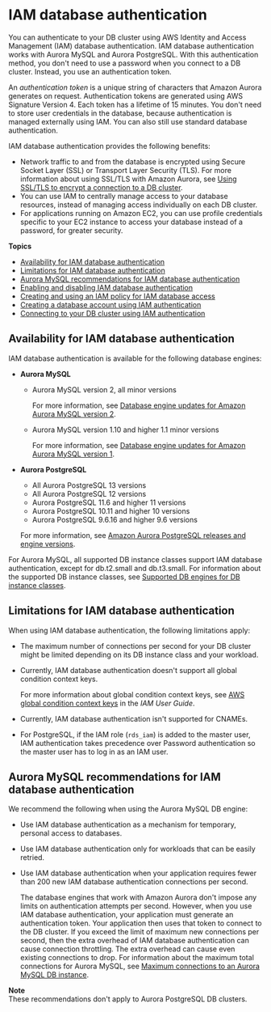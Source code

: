 # IAM database authentication<a name="UsingWithRDS.IAMDBAuth"></a>

You can authenticate to your DB cluster using AWS Identity and Access Management \(IAM\) database authentication\. IAM database authentication works with Aurora MySQL and Aurora PostgreSQL\. With this authentication method, you don't need to use a password when you connect to a DB cluster\. Instead, you use an authentication token\.

An *authentication token* is a unique string of characters that Amazon Aurora generates on request\. Authentication tokens are generated using AWS Signature Version 4\. Each token has a lifetime of 15 minutes\. You don't need to store user credentials in the database, because authentication is managed externally using IAM\. You can also still use standard database authentication\.

IAM database authentication provides the following benefits:
+ Network traffic to and from the database is encrypted using Secure Socket Layer \(SSL\) or Transport Layer Security \(TLS\)\. For more information about using SSL/TLS with Amazon Aurora, see [Using SSL/TLS to encrypt a connection to a DB cluster](UsingWithRDS.SSL.md)\.
+ You can use IAM to centrally manage access to your database resources, instead of managing access individually on each DB cluster\.
+ For applications running on Amazon EC2, you can use profile credentials specific to your EC2 instance to access your database instead of a password, for greater security\.

**Topics**
+ [Availability for IAM database authentication](#UsingWithRDS.IAMDBAuth.Availability)
+ [Limitations for IAM database authentication](#UsingWithRDS.IAMDBAuth.Limitations)
+ [Aurora MySQL recommendations for IAM database authentication](#UsingWithRDS.IAMDBAuth.ConnectionsPerSecond)
+ [Enabling and disabling IAM database authentication](UsingWithRDS.IAMDBAuth.Enabling.md)
+ [Creating and using an IAM policy for IAM database access](UsingWithRDS.IAMDBAuth.IAMPolicy.md)
+ [Creating a database account using IAM authentication](UsingWithRDS.IAMDBAuth.DBAccounts.md)
+ [Connecting to your DB cluster using IAM authentication](UsingWithRDS.IAMDBAuth.Connecting.md)

## Availability for IAM database authentication<a name="UsingWithRDS.IAMDBAuth.Availability"></a>

IAM database authentication is available for the following database engines:
+ **Aurora MySQL**
  + Aurora MySQL version 2, all minor versions

    For more information, see [Database engine updates for Amazon Aurora MySQL version 2](AuroraMySQL.Updates.20Updates.md)\.
  + Aurora MySQL version 1\.10 and higher 1\.1 minor versions

    For more information, see [Database engine updates for Amazon Aurora MySQL version 1](AuroraMySQL.Updates.11Updates.md)\.
+ **Aurora PostgreSQL**
  + All Aurora PostgreSQL 13 versions
  + All Aurora PostgreSQL 12 versions
  + Aurora PostgreSQL 11\.6 and higher 11 versions
  + Aurora PostgreSQL 10\.11 and higher 10 versions
  + Aurora PostgreSQL 9\.6\.16 and higher 9\.6 versions

  For more information, see [Amazon Aurora PostgreSQL releases and engine versions](AuroraPostgreSQL.Updates.20180305.md)\.

For Aurora MySQL, all supported DB instance classes support IAM database authentication, except for db\.t2\.small and db\.t3\.small\. For information about the supported DB instance classes, see [Supported DB engines for DB instance classes](Concepts.DBInstanceClass.md#Concepts.DBInstanceClass.SupportAurora)\.

## Limitations for IAM database authentication<a name="UsingWithRDS.IAMDBAuth.Limitations"></a>

When using IAM database authentication, the following limitations apply:
+ The maximum number of connections per second for your DB cluster might be limited depending on its DB instance class and your workload\.
+ Currently, IAM database authentication doesn't support all global condition context keys\.

  For more information about global condition context keys, see [ AWS global condition context keys](https://docs.aws.amazon.com/IAM/latest/UserGuide/reference_policies_condition-keys.html) in the *IAM User Guide*\.
+ Currently, IAM database authentication isn't supported for CNAMEs\.
+ For PostgreSQL, if the IAM role \(`rds_iam`\) is added to the master user, IAM authentication takes precedence over Password authentication so the master user has to log in as an IAM user\.

## Aurora MySQL recommendations for IAM database authentication<a name="UsingWithRDS.IAMDBAuth.ConnectionsPerSecond"></a>

We recommend the following when using the Aurora MySQL DB engine:
+ Use IAM database authentication as a mechanism for temporary, personal access to databases\.
+ Use IAM database authentication only for workloads that can be easily retried\.
+ Use IAM database authentication when your application requires fewer than 200 new IAM database authentication connections per second\.

  The database engines that work with Amazon Aurora don't impose any limits on authentication attempts per second\. However, when you use IAM database authentication, your application must generate an authentication token\. Your application then uses that token to connect to the DB cluster\. If you exceed the limit of maximum new connections per second, then the extra overhead of IAM database authentication can cause connection throttling\. The extra overhead can cause even existing connections to drop\.   For information about the maximum total connections for Aurora MySQL, see [Maximum connections to an Aurora MySQL DB instance](AuroraMySQL.Managing.Performance.md#AuroraMySQL.Managing.MaxConnections)\. 

**Note**  
These recommendations don't apply to Aurora PostgreSQL DB clusters\.